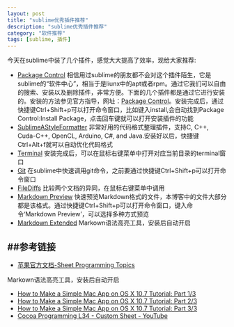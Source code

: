 ```yaml
---
layout: post
title: "sublime优秀插件推荐"
description: "sublime优秀插件推荐"
category: "软件推荐"
tags: [sublime, 插件]
---
```


今天在sublime中装了几个插件，感觉大大提高了效率，现给大家推荐:

* [Package Control](https://sublime.wbond.net/packages/Package%20Control)
相信用过sublime的朋友都不会对这个插件陌生，它是sublime的“软件中心”，相当于是liunx中的apt或者rpm。通过它我们可以自由的搜索、安装以及删除插件，非常方便。下面的几个插件都是通过它进行安装的。安装的方法参见官方指导，网址：[Package Control](https://sublime.wbond.net/installation)。安装完成后，通过快捷键Ctrl+Shift+p可以打开命令窗口，比如键入install,会自动找到Package Control:Install Package，点击回车键就可以打开安装插件的功能
* [SublimeAStyleFormatter](https://sublime.wbond.net/packages/SublimeAStyleFormatter)
非常好用的代码格式整理插件，支持C, C++, Cuda-C++, OpenCL, Arduino, C#, and Java.安装好以后，快捷键Ctrl+Alt+f就可以自动优化代码格式
* [Terminal](http://wbond.net/sublime_packages/terminal)
安装完成后，可以在鼠标右键菜单中打开对应当前目录的terminal窗口
* [Git](https://sublime.wbond.net/packages/Git)
在sublime中快速调用git命令，之前要通过快捷键Ctrl+Shift+p可以打开命令窗口
* [File​Diffs](https://sublime.wbond.net/packages/FileDiffs)
比较两个文档的异同，在鼠标右键菜单中调用
* [Markdown Preview](https://sublime.wbond.net/packages/Markdown%20Preview)
快速预览Markdown格式的文件，本博客中的文件大部分都是该格式。通过快捷键Ctrl+Shift+p可以打开命令窗口，键入命令‘Markdown Preview’，可以选择多种方式预览
* [Markdown Extended](https://sublime.wbond.net/packages/Markdown%20Extended)
Markown语法高亮工具，安装后自动开启

##参考链接
---

* [苹果官方文档-Sheet Programming Topics](https://developer.apple.com/library/mac/documentation/cocoa/conceptual/Sheets/Tasks/UsingCustomSheets.html#//apple_ref/doc/uid/20001290-BABFIBIA)


Markown语法高亮工具，安装后自动开启
* [How to Make a Simple Mac App on OS X 10.7 Tutorial: Part 1/3](http://www.raywenderlich.com/17811/how-to-make-a-simple-mac-app-on-os-x-10-7-tutorial-part-13)
* [How to Make a Simple Mac App on OS X 10.7 Tutorial: Part 2/3](http://www.raywenderlich.com/18319/how-to-make-a-simple-mac-app-on-os-x-10-7-tutorial-part-23)
* [How to Make a Simple Mac App on OS X 10.7 Tutorial: Part 3/3](http://www.raywenderlich.com/18413/how-to-make-a-simple-mac-app-on-os-x-10-7-tutorial-part-33)
* [Cocoa Programming L34 - Custom Sheet - YouTube
](http://www.youtube.com/watch?v=QBkO6TD-fWA)

